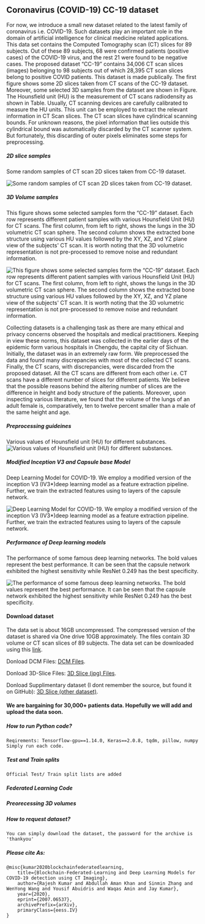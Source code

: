 ## Coronavirus (COVID-19) CC-19 dataset 

For now, we introduce a small new dataset related to the latest family of coronavirus i.e. COVID-19. Such datasets play an important role in the domain of artificial intelligence for clinical medicine related applications. This data set contains the Computed Tomography scan (CT) slices for 89 subjects. Out of these 89 subjects, 68 were confirmed patients (positive cases) of the COVID-19 virus, and the rest 21 were found to be negative cases. The proposed dataset  “CC-19” contains 34,006 CT scan slices (images) belonging to 98 subjects out of which 28,395 CT scan slices belong to positive COVID patients. This dataset is made publically. The first figure shows some 2D slices taken from CT scans of the CC-19 dataset. Moreover, some selected 3D samples from the dataset are shown in Figure. The Hounsfield unit (HU) is the measurement of CT scans radiodensity as shown in Table. Usually, CT scanning devices are carefully calibrated to measure the HU units. This unit can be employed to extract the relevant information in CT Scan slices. The CT scan slices have cylindrical scanning bounds. For unknown reasons, the pixel information that lies outside this cylindrical bound was automatically discarded by the CT scanner system. But fortunately, this discarding of outer pixels eliminates some steps for preprocessing.

##### 2D slice samples
Some random samples of  CT scan 2D slices taken from CC-19 dataset.


![Some random samples of  CT scan 2D slices taken from CC-19 dataset.](https://github.com/abdkhanstd/COVID-19/blob/master/Images/2.png)


##### 3D Volume samples 
This figure shows some selected samples form the “CC-19” dataset.  Each row represents different patient samples with various Hounsfield Unit (HU) for CT scans. The first column, from left to right, shows the lungs in the 3D volumetric CT scan sphere.  The second column shows the extracted bone structure using various HU values followed by the XY, XZ, and YZ plane view of the subjects' CT scan. It is worth noting that the 3D volumetric representation is not pre-processed to remove noise and redundant information.


![This figure shows some selected samples form the “CC-19” dataset.  Each row represents different patient samples with various Hounsfield Unit (HU) for CT scans. The first column, from left to right, shows the lungs in the 3D volumetric CT scan sphere.  The second column shows the extracted bone structure using various HU values followed by the XY, XZ, and YZ plane view of the subjects' CT scan. It is worth noting that the 3D volumetric representation is not pre-processed to remove noise and redundant information.](https://github.com/abdkhanstd/COVID-19/blob/master/Images/1.png)

Collecting datasets is a challenging task as there are many ethical and privacy concerns observed the hospitals and medical practitioners. Keeping in view these norms, this dataset was collected in the earlier days of the epidemic form various hospitals in Chengdu, the capital city of Sichuan. Initially,  the dataset was in an extremely raw form. We preprocessed the data and found many discrepancies with most of the collected CT scans. Finally, the CT scans, with discrepancies, were discarded from the proposed dataset. All the CT scans are different from each other i.e. CT scans have a different number of slices for different patients. We believe that the possible reasons behind the altering number of slices are the difference in height and body structure of the patients. Moreover, upon inspecting various literature, we found that the volume of the lungs of an adult female is, comparatively, ten to twelve percent smaller than a male of the same height and age.


##### Preprocessing guideines
Various values of Hounsfield unit (HU) for different substances.
![Various values of Hounsfield unit (HU) for different substances.](https://github.com/abdkhanstd/COVID-19/blob/master/Images/3.png)

##### Modified Inception V3 and Capsule base Model
Deep Learning Model for COVID-19. We employ a modified version of the inception V3 (IV3*)deep learning model as a feature extraction pipeline. Further,
we train the extracted features using to layers of the capsule network.

![Deep Learning Model for COVID-19. We employ a modified version of the inception V3 (IV3*)deep learning model as a feature extraction pipeline. Further,
we train the extracted features using to layers of the capsule network.](https://github.com/abdkhanstd/COVID-19/blob/master/Images/5.png)
##### Performance of Deep learning models
The performance of some famous deep learning networks. The bold values represent the best performance. It can be seen that the capsule network exhibited the highest sensitivity while ResNet 0.249 has the best specificity.

![The performance of some famous deep learning networks. The bold values represent the best performance. It can be seen that the capsule network exhibited the highest sensitivity while ResNet 0.249 has the best specificity.](https://github.com/abdkhanstd/COVID-19/blob/master/Images/4.png)

#### Download dataset
The data set is about 16GB uncompressed. The compressed version of the dataset is shared via One drive 10GB approximately. The files contain 3D volume or CT scan slices of 89 subjects. The data set can be downloaded using this [link](https://stduestceducn-my.sharepoint.com/:u:/g/personal/201714060114_std_uestc_edu_cn/EUucCIoQrEtPurKzMAOmJAEBS8fWlkyjukDJ5pHnvaQgeg?e=PirfhE).

Donload DCM Files: [DCM Files](https://stduestceducn-my.sharepoint.com/:u:/g/personal/201714060114_std_uestc_edu_cn/EYxoLA3i8otNjb7YMrczZVABiMgC2auUqfoS-WRBa3f7VQ?e=nVnCBw).

Donload 3D-Slice Files: [3D Slice (jpg) Files](https://stduestceducn-my.sharepoint.com/:u:/g/personal/201714060114_std_uestc_edu_cn/ETJI_4PBgVpPu7StGZ0wbwwBJMADKC0sqA01983MRP1XDw?e=449hGe).


Donload Supplimentary dataset (I dont remember the source, but found it on GitHub): [3D Slice (other dataset)](https://stduestceducn-my.sharepoint.com/:u:/g/personal/201714060114_std_uestc_edu_cn/EV2otzKXOglKlkCtyV_wlgQBwNCgMHlNe8yum1qfx_q71g?e=IwlFqb).


#### We are bargaining for 30,000+ patients data. Hopefully we will add and upload the data soon.


##### How to run Python code?
```Reqirements: Tensorflow-gpu==1.14.0, Keras==2.0.8, tqdm, pillow, numpy Simply run each code.```
##### Test and Train splits
```Official Test/ Train split lists are added```
##### Federated Learning Code
##### Preorecessing 3D volumes
##### How to request dataset?
```You can simply download the dataset, the password for the archive is 'thankyou'```
##### Please cite As:
```
@misc{kumar2020blockchainfederatedlearning,
    title={Blockchain-Federated-Learning and Deep Learning Models for COVID-19 detection using CT Imaging},
    author={Rajesh Kumar and Abdullah Aman Khan and Sinmin Zhang and WenYong Wang and Yousif Abuidris and Waqas Amin and Jay Kumar},
    year={2020},
    eprint={2007.06537},
    archivePrefix={arXiv},
    primaryClass={eess.IV}
}
```
